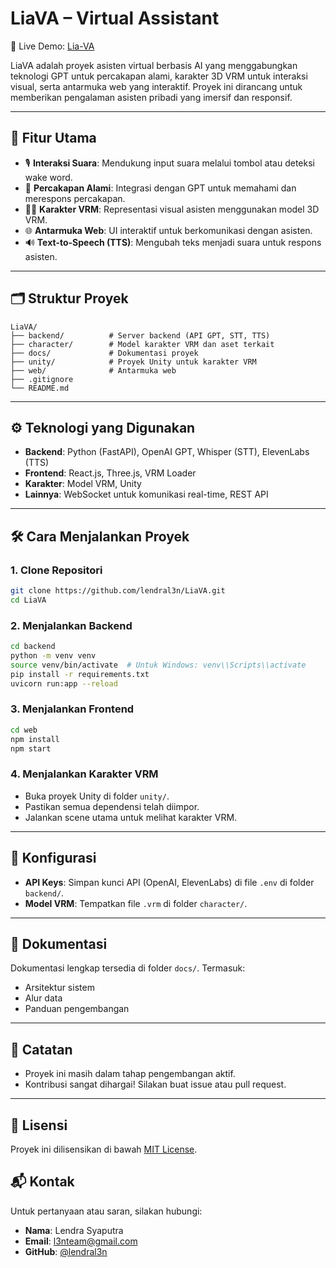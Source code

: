 # LiaVA – Virtual Assistant
🚀 Live Demo: [Lia-VA](https://lia-va.up.railway.app/)

LiaVA adalah proyek asisten virtual berbasis AI yang menggabungkan teknologi GPT untuk percakapan alami, karakter 3D VRM untuk interaksi visual, serta antarmuka web yang interaktif. Proyek ini dirancang untuk memberikan pengalaman asisten pribadi yang imersif dan responsif.

---

## 🚀 Fitur Utama

- 🎙️ **Interaksi Suara**: Mendukung input suara melalui tombol atau deteksi wake word.
- 🧠 **Percakapan Alami**: Integrasi dengan GPT untuk memahami dan merespons percakapan.
- 👩‍💻 **Karakter VRM**: Representasi visual asisten menggunakan model 3D VRM.
- 🌐 **Antarmuka Web**: UI interaktif untuk berkomunikasi dengan asisten.
- 🔊 **Text-to-Speech (TTS)**: Mengubah teks menjadi suara untuk respons asisten.

---

## 🗂️ Struktur Proyek

```
LiaVA/
├── backend/          # Server backend (API GPT, STT, TTS)
├── character/        # Model karakter VRM dan aset terkait
├── docs/             # Dokumentasi proyek
├── unity/            # Proyek Unity untuk karakter VRM
├── web/              # Antarmuka web 
├── .gitignore
└── README.md
```

---

## ⚙️ Teknologi yang Digunakan

- **Backend**: Python (FastAPI), OpenAI GPT, Whisper (STT), ElevenLabs (TTS)
- **Frontend**: React.js, Three.js, VRM Loader
- **Karakter**: Model VRM, Unity
- **Lainnya**: WebSocket untuk komunikasi real-time, REST API

---

## 🛠️ Cara Menjalankan Proyek

### 1. Clone Repositori

```bash
git clone https://github.com/lendral3n/LiaVA.git
cd LiaVA
```

### 2. Menjalankan Backend

```bash
cd backend
python -m venv venv
source venv/bin/activate  # Untuk Windows: venv\\Scripts\\activate
pip install -r requirements.txt
uvicorn run:app --reload
```

### 3. Menjalankan Frontend

```bash
cd web
npm install
npm start
```

### 4. Menjalankan Karakter VRM

- Buka proyek Unity di folder `unity/`.
- Pastikan semua dependensi telah diimpor.
- Jalankan scene utama untuk melihat karakter VRM.

---

## 🔧 Konfigurasi

- **API Keys**: Simpan kunci API (OpenAI, ElevenLabs) di file `.env` di folder `backend/`.
- **Model VRM**: Tempatkan file `.vrm` di folder `character/`.

---

## 📄 Dokumentasi

Dokumentasi lengkap tersedia di folder `docs/`. Termasuk:

- Arsitektur sistem
- Alur data
- Panduan pengembangan

---

## 📌 Catatan

- Proyek ini masih dalam tahap pengembangan aktif.
- Kontribusi sangat dihargai! Silakan buat issue atau pull request.

---

## 📃 Lisensi

Proyek ini dilisensikan di bawah [MIT License](LICENSE).

## 📬 Kontak

Untuk pertanyaan atau saran, silakan hubungi:

- **Nama**: Lendra Syaputra
- **Email**: [l3nteam@gmail.com](mailto:l3nteam@gmail.com)
- **GitHub**: [@lendral3n](https://github.com/lendral3n)
